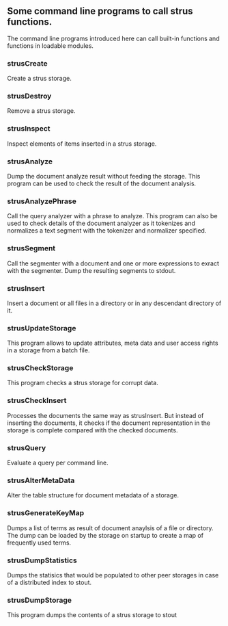 ## Some command line programs to call strus functions.
The command line programs introduced here can call built-in functions and functions in loadable modules.

### strusCreate
Create a strus storage.

### strusDestroy
Remove a strus storage.

### strusInspect
Inspect elements of items inserted in a strus storage.

### strusAnalyze
Dump the document analyze result without feeding the storage. This program can be used to check the result of the document analysis.

### strusAnalyzePhrase
Call the query analyzer with a phrase to analyze. This program can also be used to check details of the document analyzer as it tokenizes and normalizes a text segment with the tokenizer and normalizer specified.

### strusSegment
Call the segmenter with a document and one or more expressions to exract with the segmenter. Dump the resulting segments to stdout.

### strusInsert
Insert a document or all files in a directory or in any descendant directory of it.

### strusUpdateStorage
This program allows to update attributes, meta data and user access rights in a storage from a batch file.

### strusCheckStorage
This program checks a strus storage for corrupt data.

### strusCheckInsert
Processes the documents the same way as strusInsert. But instead of inserting the documents, it checks if the document representation in the storage is complete compared with the checked documents.

### strusQuery
Evaluate a query per command line.

### strusAlterMetaData
Alter the table structure for document metadata of a storage.

### strusGenerateKeyMap
Dumps a list of terms as result of document anaylsis of a file or directory. The dump can be loaded by the storage on startup to create a map of frequently used terms.

### strusDumpStatistics
Dumps the statisics that would be populated to other peer storages in case of a distributed index to stout. 

### strusDumpStorage
This program dumps the contents of a strus storage to stout

